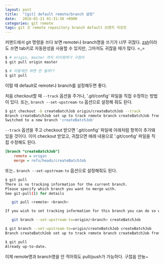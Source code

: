 ```yaml
---
layout: post
title:  "[git] default remote/branch 설정"
date:   2016-01-21 01:31:36 +0900
categories: git remote
tags: git 깃 remote repository branch default 브랜치 리모트
---
```


커맨드에서 git 명령을 쓰다 보면 remote나 branch명을 쓰기가 너무 귀찮다. [zsh](http://ohmyz.sh/)이라도 쓰면 tab키로 자동완성을 사용할 수 있지만, 그마저도 귀찮을 때가 많다. =_=

```bash
$ # origin, master 까지 타이핑하기 구찮아
$ git pull origin master

$ # 이렇게만 하면 안 될까??
$ git pull
```

이럴 때 default로 remote나 branch를 설정해두면 좋다.

처음 checkout할 때 `--track` 옵션을 주거나, '.git/config' 파일을 직접 수정하는 방법이 있다. 또는, `branch --set-upstream-to` 옵션으로 설정해 줘도 된다.

```bash
$ git checkout -b createBatchJob origin/createBatchJob --track
Branch createBatchJob set up to track remote branch createBatchJob from origin.
Switched to a new branch 'createBatchJob'
```

`--track` 옵션을 주고 checkout 받으면 '.git/config' 파일에 아래처럼 항목이 추가돼 있을 것이다. 이미 checkout 받았고, 귀찮으면 애래 내용으로 '.git/config' 파일을 직접 수정해도 된다.

```ini
[branch "createBatchJob"]
    remote = origin
    merge = refs/heads/createBatchJob
```

또는.. `branch --set-upstream-to` 옵션으로 설정해줘도 된다.

```bash
$ git pull
There is no tracking information for the current branch.
Please specify which branch you want to merge with.
See git-pull(1) for details

   git pull <remote> <branch>

If you wish to set tracking information for this branch you can do so with:

   git branch --set-upstream-to=origin/<branch> createBatchJob

$ git branch --set-upstream-to=origin/createBatchJob createBatchJob
Branch createBatchJob set up to track remote branch createBatchJob from origin.

$ git pull
Already up-to-date.
```

이제 remote명과 branch명을 안 적어줘도 pull/push가 가능하다. 구찮음 안뇽~
